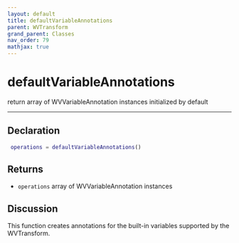```yaml
---
layout: default
title: defaultVariableAnnotations
parent: WVTransform
grand_parent: Classes
nav_order: 79
mathjax: true
---
```


#  defaultVariableAnnotations

return array of WVVariableAnnotation instances initialized by default


---

## Declaration
```matlab
 operations = defaultVariableAnnotations()
```
## Returns
+ `operations`  array of WVVariableAnnotation instances

## Discussion

  This function creates annotations for the built-in variables supported by
  the WVTransform.
 
      
